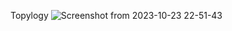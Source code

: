Topylogy
![Screenshot from 2023-10-23 22-51-43](https://github.com/trantrunghau0102/aws-hybrid/assets/91721874/3000982d-dbe4-4023-898b-c2feb478767f)
